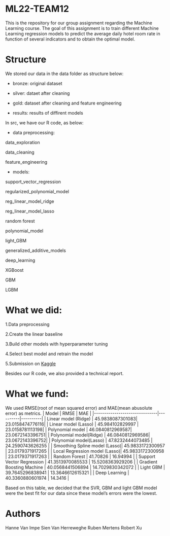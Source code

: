 # ML22-TEAM12

This is the repository for our group assignment regarding the Machine Learning course. The goal of this assignment is to train different Machine Learning regression models to predict the average daily hotel room rate in function of several indicators and to obtain the optimal model. 

# Structure 

We stored our data in the data folder as structure below: 
- bronze:
original dataset 

- silver:
dataet after cleaning 

- gold:
dataset after cleaning and feature engineering 

- results:
results of diffirent models 

In src, we have our R code, as below:

- data preprocessing:

data_exploration

data_cleaning

feature_engineering

- models:

support_vector_regression

regularized_polynomial_model

reg_linear_model_ridge

reg_linear_model_lasso

random forest

polynomial_model

light_GBM

generalized_additive_models

deep_learning

XGBoost

GBM

LGBM

# What we did:

1.Data preprocessing 

2.Create the linear baseline 

3.Build other models with hyperparameter tuning 

4.Select best model and retrain the model 

5.Submission on [Kaggle](https://www.kaggle.com/competitions/hotel-price-prediction-ugent-ml-2022)

Besides our R code, we also provided a technical report. 

# What we fund:
We used RMSE(root of mean squared error) and MAE(mean abusolute error) as metrics. 
| Model                         | RMSE     | MAE      |
|-------------------------------|----------|----------|
| Linear model (Ridge)          | 45.9838087301083| 23.0158474776116|
| Linear model (Lasso)          | 45.984102829997 | 23.0158781113198|
| Polynomial model              | 46.0840812969587| 23.0672143396751|
| Polynomial model(Ridge)       | 46.0840812969586| 23.0672143396752|
| Polynomial model(Lasso)       | 47.8232444073485   | 24.2590743626255  |
| Smoothing Spline model (Lasso)| 45.9833172300957    | 23.0179371917265   |
| Local Regression model (Lasso)| 45.9833172300958    | 23.0179371917263    |
| Random Forest                 | 41.70826            | 16.94994    |
| Support Vector Regression     | 41.3513970085533    | 15.5208363929206    |
| Gradient Boosting Machine     | 40.0568441506894    | 14.7029830342072   |
| Light GBM                     | 39.7645296838941    | 13.3646612615321    |
| Deep Learning                 | 40.3360880601974    | 14.3416    |

Based on this table, we decided that the SVR, GBM and light GBM model were the best fit for our data since these model’s errors were the lowest.  

# Authors 
Hanne Van Impe
Sien Van Herreweghe 
Ruben Mertens
Robert Xu 
